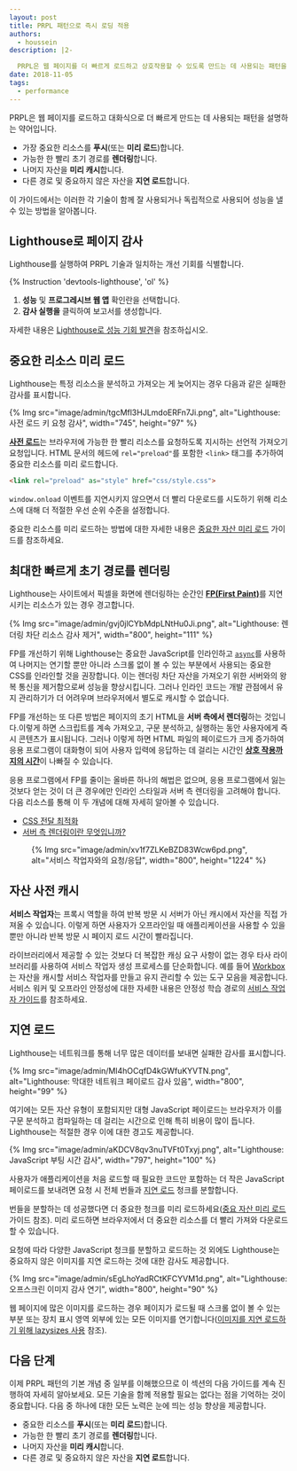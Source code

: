 ```yaml
---
layout: post
title: PRPL 패턴으로 즉시 로딩 적용
authors:
  - houssein
description: |2-

  PRPL은 웹 페이지를 더 빠르게 로드하고 상호작용할 수 있도록 만드는 데 사용되는 패턴을 설명하는 약어입니다. 이 가이드에서는 이러한 각 기술을 함께 사용하거나 독립적으로 사용하여 성능을 내는 방법을 배웁니다.
date: 2018-11-05
tags:
  - performance
---
```


PRPL은 웹 페이지를 로드하고 대화식으로 더 빠르게 만드는 데 사용되는 패턴을 설명하는 약어입니다.

- 가장 중요한 리소스를 **푸시**(또는 **미리 로드**)합니다.
- 가능한 한 빨리 초기 경로를 **렌더링**합니다.
- 나머지 자산을 **미리 캐시**합니다.
- 다른 경로 및 중요하지 않은 자산을 **지연 로드**합니다.

이 가이드에서는 이러한 각 기술이 함께 잘 사용되거나 독립적으로 사용되어 성능을 낼 수 있는 방법을 알아봅니다.

## Lighthouse로 페이지 감사

Lighthouse를 실행하여 PRPL 기술과 일치하는 개선 기회를 식별합니다.

{% Instruction 'devtools-lighthouse', 'ol' %}

1. **성능** 및 **프로그레시브 웹 앱** 확인란을 선택합니다.
2. **감사 실행을** 클릭하여 보고서를 생성합니다.

자세한 내용은 [Lighthouse로 성능 기회 발견](/discover-performance-opportunities-with-lighthouse)을 참조하십시오.

## 중요한 리소스 미리 로드

Lighthouse는 특정 리소스을 분석하고 가져오는 게 늦어지는 경우 다음과 같은 실패한 감사를 표시합니다.

{% Img src="image/admin/tgcMfl3HJLmdoERFn7Ji.png", alt="Lighthouse: 사전 로드 키 요청 감사", width="745", height="97" %}

[**사전 로드**](https://developer.mozilla.org/docs/Web/HTML/Preloading_content)는 브라우저에 가능한 한 빨리 리소스를 요청하도록 지시하는 선언적 가져오기 요청입니다. HTML 문서의 헤드에 `rel="preload"`를 포함한 `<link>` 태그를 추가하여 중요한 리소스를 미리 로드합니다.

```html
<link rel="preload" as="style" href="css/style.css">
```

`window.onload` 이벤트를 지연시키지 않으면서 더 빨리 다운로드를 시도하기 위해 리소스에 대해 더 적절한 우선 순위 수준을 설정합니다.

중요한 리소스를 미리 로드하는 방법에 대한 자세한 내용은 [중요한 자산 미리 로드](/preload-critical-assets) 가이드를 참조하세요.

## 최대한 빠르게 초기 경로를 렌더링

Lighthouse는 사이트에서 픽셀을 화면에 렌더링하는 순간인 [**FP(First Paint)**](/user-centric-performance-metrics/#important-metrics-to-measure)를 지연시키는 리소스가 있는 경우 경고합니다.

{% Img src="image/admin/gvj0jlCYbMdpLNtHu0Ji.png", alt="Lighthouse: 렌더링 차단 리소스 감사 제거", width="800", height="111" %}

FP를 개선하기 위해 Lighthouse는 중요한 JavaScript를 인라인하고 [`async`](/critical-rendering-path-adding-interactivity-with-javascript/)를 사용하여 나머지는 연기할 뿐만 아니라 스크롤 없이 볼 수 있는 부분에서 사용되는 중요한 CSS를 인라인할 것을 권장합니다. 이는 렌더링 차단 자산을 가져오기 위한 서버와의 왕복 통신을 제거함으로써 성능을 향상시킵니다. 그러나 인라인 코드는 개발 관점에서 유지 관리하기가 더 어려우며 브라우저에서 별도로 캐시할 수 없습니다.

FP를 개선하는 또 다른 방법은 페이지의 초기 HTML을 **서버 측에서 렌더링**하는 것입니다.이렇게 하면 스크립트를 계속 가져오고, 구문 분석하고, 실행하는 동안 사용자에게 즉시 콘텐츠가 표시됩니다. 그러나 이렇게 하면 HTML 파일의 페이로드가 크게 증가하여 응용 프로그램이 대화형이 되어 사용자 입력에 응답하는 데 걸리는 시간인 [**상호 작용까지의 시간**](/tti/)이 나빠질 수 있습니다.

응용 프로그램에서 FP를 줄이는 올바른 하나의 해법은 없으며, 응용 프로그램에서 잃는 것보다 얻는 것이 더 큰 경우에만 인라인 스타일과 서버 측 렌더링을 고려해야 합니다. 다음 리소스를 통해 이 두 개념에 대해 자세히 알아볼 수 있습니다.

- [CSS 전달 최적화](https://developers.google.com/speed/docs/insights/OptimizeCSSDelivery)
- [서버 측 렌더링이란 무엇입니까?](https://www.youtube.com/watch?v=GQzn7XRdzxY)

<figure data-float="right">{% Img src="image/admin/xv1f7ZLKeBZD83Wcw6pd.png", alt="서비스 작업자와의 요청/응답", width="800", height="1224" %}</figure>

## 자산 사전 캐시

**서비스 작업자**는 프록시 역할을 하여 반복 방문 시 서버가 아닌 캐시에서 자산을 직접 가져올 수 있습니다. 이렇게 하면 사용자가 오프라인일 때 애플리케이션을 사용할 수 있을 뿐만 아니라 반복 방문 시 페이지 로드 시간이 빨라집니다.

라이브러리에서 제공할 수 있는 것보다 더 복잡한 캐싱 요구 사항이 없는 경우 타사 라이브러리를 사용하여 서비스 작업자 생성 프로세스를 단순화합니다. 예를 들어 [Workbox](/workbox)는 자산을 캐시할 서비스 작업자를 만들고 유지 관리할 수 있는 도구 모음을 제공합니다. 서비스 워커 및 오프라인 안정성에 대한 자세한 내용은 안정성 학습 경로의 [서비스 작업자 가이드](/service-workers-cache-storage)를 참조하세요.

## 지연 로드

Lighthouse는 네트워크를 통해 너무 많은 데이터를 보내면 실패한 감사를 표시합니다.

{% Img src="image/admin/Ml4hOCqfD4kGWfuKYVTN.png", alt="Lighthouse: 막대한 네트워크 페이로드 감사 있음", width="800", height="99" %}

여기에는 모든 자산 유형이 포함되지만 대형 JavaScript 페이로드는 브라우저가 이를 구문 분석하고 컴파일하는 데 걸리는 시간으로 인해 특히 비용이 많이 듭니다. Lighthouse는 적절한 경우 이에 대한 경고도 제공합니다.

{% Img src="image/admin/aKDCV8qv3nuTVFt0Txyj.png", alt="Lighthouse: JavaScript 부팅 시간 감사", width="797", height="100" %}

사용자가 애플리케이션을 처음 로드할 때 필요한 코드만 포함하는 더 작은 JavaScript 페이로드를 보내려면 요청 시 전체 번들과 [지연 로드](/reduce-javascript-payloads-with-code-splitting) 청크를 분할합니다.

번들을 분할하는 데 성공했다면 더 중요한 청크를 미리 로드하세요([중요 자산 미리 로드](/preload-critical-assets) 가이드 참조). 미리 로드하면 브라우저에서 더 중요한 리소스를 더 빨리 가져와 다운로드할 수 있습니다.

요청에 따라 다양한 JavaScript 청크를 분할하고 로드하는 것 외에도 Lighthouse는 중요하지 않은 이미지를 지연 로드하는 것에 대한 감사도 제공합니다.

{% Img src="image/admin/sEgLhoYadRCtKFCYVM1d.png", alt="Lighthouse: 오프스크린 이미지 감사 연기", width="800", height="90" %}

웹 페이지에 많은 이미지를 로드하는 경우 페이지가 로드될 때 스크롤 없이 볼 수 있는 부분 또는 장치 표시 영역 외부에 있는 모든 이미지를 연기합니다([이미지를 지연 로드하기 위해 lazysizes 사용](/use-lazysizes-to-lazyload-images) 참조).

## 다음 단계

이제 PRPL 패턴의 기본 개념 중 일부를 이해했으므로 이 섹션의 다음 가이드를 계속 진행하여 자세히 알아보세요. 모든 기술을 함께 적용할 필요는 없다는 점을 기억하는 것이 중요합니다. 다음 중 하나에 대한 모든 노력은 눈에 띄는 성능 향상을 제공합니다.

- 중요한 리소스를 **푸시**(또는 **미리 로드**)합니다.
- 가능한 한 빨리 초기 경로를 **렌더링**합니다.
- 나머지 자산을 **미리 캐시**합니다.
- 다른 경로 및 중요하지 않은 자산을 **지연 로드**합니다.
